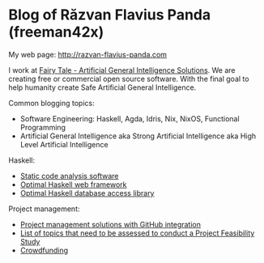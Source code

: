# Blog of Răzvan Flavius Panda (freeman42x)

My web page: http://razvan-flavius-panda.com

I work at [Fairy Tale - Artificial General Intelligence Solutions](https://github.com/fairy-tale-agi-solutions). We are creating free or commercial open source software. With the final goal to help humanity create Safe Artificial General Intelligence.

Common blogging topics:

* Software Engineering: Haskell, Agda, Idris, Nix, NixOS, Functional Programming
* Artificial General Intelligence aka Strong Artificial Intelligence aka High Level Artificial Intelligence

Haskell:

* [Static code analysis software](https://github.com/razvan-flavius-panda/blog/blob/master/Haskell%20static%20code%20analysis%20software.md#haskell-static-code-analysis-software)
* [Optimal Haskell web framework](https://github.com/razvan-flavius-panda/blog/blob/master/Optimal%20Haskell%20web%20framework.md)
* [Optimal Haskell database access library](https://github.com/razvan-flavius-panda/blog/blob/master/Optimal%20Haskell%20database%20access%20library.md)

Project management:

* [Project management solutions with GitHub integration](https://github.com/razvan-flavius-panda/blog/blob/master/Project%20management%20tools.md)
* [List of topics that need to be assessed to conduct a Project Feasibility Study](https://github.com/razvan-flavius-panda/blog/blob/master/Project%20Feasibility%20Study%20Method/Project%20Feasibility%20Study%20Method.md)
* [Crowdfunding](https://github.com/razvan-flavius-panda/blog/blob/master/Crowdfunding.md)